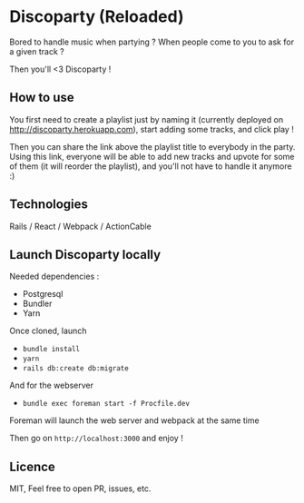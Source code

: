 # Discoparty (Reloaded)

Bored to handle music when partying ? When people come to you to ask for a given track ?

Then you'll <3 Discoparty !

## How to use
You first need to create a playlist just by naming it (currently deployed on http://discoparty.herokuapp.com), start adding some tracks, and click play !

Then you can share the link above the playlist title to everybody in the party.
Using this link, everyone will be able to add new tracks and upvote for some of them (it will reorder the playlist), and you'll not have to handle it anymore :)

## Technologies
Rails / React / Webpack / ActionCable

## Launch Discoparty locally
Needed dependencies :
* Postgresql
* Bundler
* Yarn

Once cloned, launch
* `bundle install`
* `yarn`
* `rails db:create db:migrate`

And for the webserver
* `bundle exec foreman start -f Procfile.dev`

Foreman will launch the web server and webpack at the same time

Then go on `http://localhost:3000` and enjoy !

## Licence
MIT, Feel free to open PR, issues, etc.
